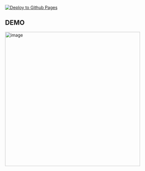 [![Deploy to Github Pages](https://github.com/SashaSavin/card-demo/actions/workflows/deploy.yml/badge.svg)](https://github.com/SashaSavin/card-demo/actions/workflows/deploy.yml)


## DEMO
<img width="442" alt="image" src="https://github.com/SashaSavin/card-demo/assets/44065485/b5571168-4f86-4a34-a17c-302b35cd8422">
